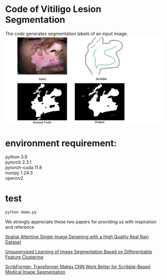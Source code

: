# Code of Vitiligo Lesion Segmentation  
The code generates segmentation labels of an input image.
![DEMO](https://github.com/YuhanZheng0327/Weakly-Supervised-Vitiligo-Lesion-Segmentation/blob/master/GITHUB.jpg)  


# environment requirement:  
python 3.9  
pytorch 2.3.1  
pytorch-cuda 11.8  
numpy 1.24.3  
opencv2 

# test
``` python
python demo.py
```
We strongly appreciate these two papers for providing us with inspiration and reference

[Spatial Attentive Single-Image Deraining with a High Quality Real Rain Dataset](https://openaccess.thecvf.com/content_CVPR_2019/html/Wang_Spatial_Attentive_Single-Image_Deraining_With_a_High_Quality_Real_Rain_CVPR_2019_paper.html)

[Unsupervised Learning of Image Segmentation Based on Differentiable Feature Clustering](https://ieeexplore.ieee.org/abstract/document/9151332)

[ScribFormer: Transformer Makes CNN Work Better for Scribble-Based Medical Image Segmentation](https://ieeexplore.ieee.org/abstract/document/10423891)
